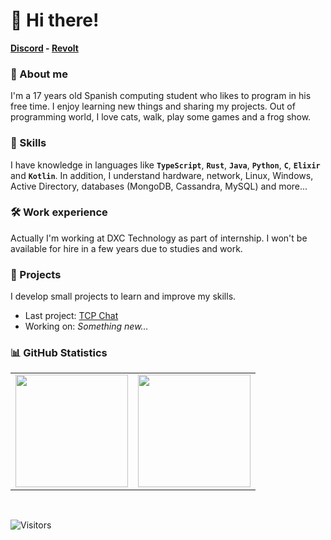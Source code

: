# 👋 Hi there!

**[Discord](https://gatomo.ga/discord) - [Revolt](https://gatomo.ga/revolt)**

### 🍻 About me
I'm a 17 years old Spanish computing student who likes to program in his free time.
I enjoy learning new things and sharing my projects. Out of programming world, I love cats, walk, play some games and a frog show.


### 🍃 Skills
I have knowledge in languages like **`TypeScript`**, **`Rust`**, **`Java`**, **`Python`**, **`C`**, **`Elixir`** and **`Kotlin`**.
In addition, I understand hardware, network, Linux, Windows, Active Directory, databases (MongoDB, Cassandra, MySQL) and more...


### 🛠️ Work experience
Actually I'm working at DXC Technology as part of internship. I won't be available for hire in a few years due to studies and work.


### 🎍 Projects
I develop small projects to learn and improve my skills.
- Last project: [TCP Chat](https://github.com/gatomod/tcp-chat)
- Working on: *Something new...*


### 📊 GitHub Statistics
<table>
  <tr>
	<td align="center" style="padding=0;width=50%;">
	  <img align="center" style="padding=0;" src="https://github-readme-stats.vercel.app/api/?username=gatomod&show_icons=true&title_color=60a5fa&text_color=f8fafc&theme=react&hide_border=true&count_private=true&bg_color=0f172a" height="180" />
	</td>
	<td align="center" style="padding=0;width=50%;">
	  <img align="center" style="padding=0;" src="https://github-readme-stats.vercel.app/api/top-langs/?username=gatomod&title_color=60a5fa&text_color=f8fafc&theme=react&hide_border=true&count_private=true&layout=compact&bg_color=0f172a" height="180" />
	</td>
  </tr>
</table>

<br />

![Visitors](https://api.visitorbadge.io/api/visitors?path=https%3A%2F%2Fgithub.com%2Fgatomod&label=Visitors%20(since%20May%202023)&countColor=%23263759)


